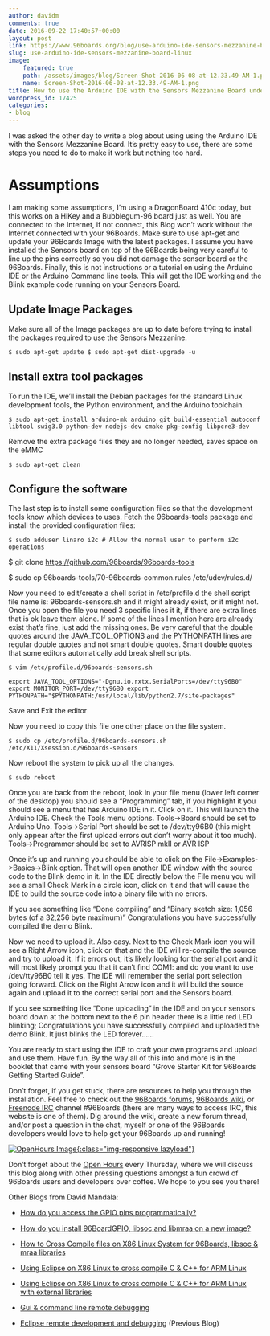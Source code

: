 ```yaml
---
author: davidm
comments: true
date: 2016-09-22 17:40:57+00:00
layout: post
link: https://www.96boards.org/blog/use-arduino-ide-sensors-mezzanine-board-linux/
slug: use-arduino-ide-sensors-mezzanine-board-linux
image:
    featured: true
    path: /assets/images/blog/Screen-Shot-2016-06-08-at-12.33.49-AM-1.png
    name: Screen-Shot-2016-06-08-at-12.33.49-AM-1.png
title: How to use the Arduino IDE with the Sensors Mezzanine Board under Linux
wordpress_id: 17425
categories:
- blog
---
```


I was asked the other day to write a blog about using using the Arduino IDE with the Sensors Mezzanine Board. It’s pretty easy to use, there are some steps you need to do to make it work but nothing too hard.


# Assumptions


I am making some assumptions, I’m using a DragonBoard 410c today, but this works on a HiKey and a Bubblegum-96 board just as well. You are connected to the Internet, if not connect, this Blog won’t work without the Internet connected with your 96Boards. Make sure to use apt-get and update your 96Boards Image with the latest packages. I assume you have installed the Sensors board on top of the 96Boards being very careful to line up the pins correctly so you did not damage the sensor board or the 96Boards. Finally, this is not instructions or a tutorial on using the Arduino IDE or the Arduino Command line tools. This will get the IDE working and the Blink example code running on your Sensors Board.


## Update Image Packages


Make sure all of the Image packages are up to date before trying to install the packages required to use the Sensors Mezzanine.

`$ sudo apt-get update
$ sudo apt-get dist-upgrade -u`


## Install extra tool packages


To run the IDE, we’ll install the Debian packages for the standard Linux development tools, the Python environment, and the Arduino toolchain.

`$ sudo apt-get install arduino-mk arduino git build-essential autoconf libtool swig3.0 python-dev nodejs-dev cmake pkg-config libpcre3-dev`

Remove the extra package files they are no longer needed, saves space on the eMMC

`$ sudo apt-get clean`


## Configure the software


The last step is to install some configuration files so that the development tools know which devices to uses. Fetch the 96boards-tools package and install the provided configuration files:

`$ sudo adduser linaro i2c # Allow the normal user to perform i2c operations`

$ git clone https://github.com/96boards/96boards-tools

$ sudo cp 96boards-tools/70-96boards-common.rules /etc/udev/rules.d/

Now you need to edit/create a shell script in /etc/profile.d the shell script file name is: 96boards-sensors.sh and it might already exist, or it might not. Once you open the file you need 3 specific lines it it, if there are extra lines that is ok leave them alone. If some of the lines I mention here are already exist that’s fine, just add the missing ones. Be very careful that the double quotes around the JAVA_TOOL_OPTIONS and the PYTHONPATH lines are regular double quotes and not smart double quotes. Smart double quotes that some editors automatically add break shell scripts.

`$ vim /etc/profile.d/96boards-sensors.sh`

`export JAVA_TOOL_OPTIONS="-Dgnu.io.rxtx.SerialPorts=/dev/tty96B0"
export MONITOR_PORT=/dev/tty96B0
export PYTHONPATH="$PYTHONPATH:/usr/local/lib/python2.7/site-packages"`

Save and Exit the editor

Now you need to copy this file one other place on the file system.

`$ sudo cp /etc/profile.d/96boards-sensors.sh /etc/X11/Xsession.d/96boards-sensors`

Now reboot the system to pick up all the changes.

`$ sudo reboot`

Once you are back from the reboot, look in your file menu (lower left corner of the desktop) you should see a “Programming” tab, if you highlight it you should see a menu that has Arduino IDE in it. Click on it. This will launch the Arduino IDE. Check the Tools menu options. Tools->Board should be set to Arduino Uno. Tools->Serial Port should be set to /dev/tty96B0 (this might only appear after the first upload errors out don’t worry about it too much). Tools->Programmer should be set to AVRISP mkII or AVR ISP

Once it’s up and running you should be able to click on the File->Examples->Basics->Blink option. That will open another IDE window with the source code to the Blink demo in it. In the IDE directly below the File menu you will see a small Check Mark in a circle icon, click on it and that will cause the IDE to build the source code into a binary file with no errors.

If you see something like “Done compiling” and “Binary sketch size: 1,056 bytes (of a 32,256 byte maximum)” Congratulations you have successfully compiled the demo Blink.

Now we need to upload it. Also easy. Next to the Check Mark icon you will see a Right Arrow icon, click on that and the IDE will re-compile the source and try to upload it. If it errors out, it’s likely looking for the serial port and it will most likely prompt you that it can’t find COM1: and do you want to use /dev/tty96B0 tell it yes. The IDE will remember the serial port selection going forward. Click on the Right Arrow icon and it will build the source again and upload it to the correct serial port and the Sensors board.

If you see something like “Done uploading” in the IDE and on your sensors board down at the bottom next to the 6 pin header there is a little red LED blinking; Congratulations you have successfully compiled and uploaded the demo Blink. It just blinks the LED forever…...

You are ready to start using the IDE to craft your own programs and upload and use them. Have fun. By the way all of this info and more is in the booklet that came with your sensors board “Grove Starter Kit for 96Boards Getting Started Guide”.

Don’t forget, if you get stuck, there are resources to help you through the installation. Feel free to check out the [96Boards forums](https://discuss.96boards.org/), [96Boards wiki](https://github.com/96boards/documentation/), or [Freenode IRC](http://webchat.freenode.net/?channels=%2396boards) channel #96Boards (there are many ways to access IRC, this website is one of them). Dig around the wiki, create a new forum thread, and/or post a question in the chat, myself or one of the 96Boards developers would love to help get your 96Boards up and running!

[![OpenHours Image](/assets/images/blog/OpenHours.png){:class="img-responsive lazyload"}](/openhours/)

Don’t forget about the [Open Hours](/openhours/) every Thursday, where we will discuss this blog along with other pressing questions amongst a fun crowd of 96Boards users and developers over coffee. We hope to you see you there!

Other Blogs from David Mandala:




  * [How do you access the GPIO pins programmatically?](/blog/access-gpio-pins-programmatically/)


  * [How do you install 96BoardGPIO, libsoc and libmraa on a new image?](/blog/install-96boardgpio-libsoc-libmraa-new-image/)


  * [How to Cross Compile files on X86 Linux System for 96Boards, libsoc & mraa libraries](/blog/cross-compile-files-x86-linux-to-96boards/)


  * [Using Eclipse on X86 Linux to cross compile C & C++ for ARM Linux](/blog/eclipse-x86-linux-cross-compile-arm-linux/)


  * [Using Eclipse on X86 Linux to cross compile C & C++ for ARM Linux with external libraries](/blog/eclipse-x86-linux-cross-compile-arm-linux-external-libraries/)


  * [Gui & command line remote debugging](/blog/gui-command-line-remote-debugging/)


  * [Eclipse remote development and debugging](/blog/eclipse-remote-development-debugging/) (Previous Blog)
